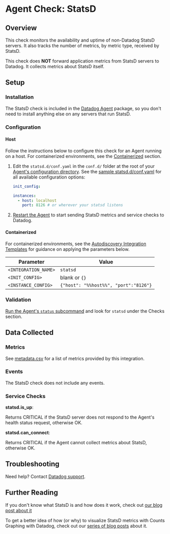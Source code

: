 # Agent Check: StatsD

## Overview

This check monitors the availability and uptime of non-Datadog StatsD servers. It also tracks the number of metrics, by metric type, received by StatsD.

This check does **NOT** forward application metrics from StatsD servers to Datadog. It collects metrics about StatsD itself.

## Setup

### Installation

The StatsD check is included in the [Datadog Agent][1] package, so you don't need to install anything else on any servers that run StatsD.

### Configuration

#### Host

Follow the instructions below to configure this check for an Agent running on a host. For containerized environments, see the [Containerized](#containerized) section.

1. Edit the `statsd.d/conf.yaml` in the `conf.d/` folder at the root of your [Agent's configuration directory][2]. See the [sample statsd.d/conf.yaml][3] for all available configuration options:

   ```yaml
   init_config:

   instances:
     - host: localhost
       port: 8126 # or wherever your statsd listens
   ```

2. [Restart the Agent][4] to start sending StatsD metrics and service checks to Datadog.

#### Containerized

For containerized environments, see the [Autodiscovery Integration Templates][10] for guidance on applying the parameters below.

| Parameter            | Value                                 |
| -------------------- | ------------------------------------- |
| `<INTEGRATION_NAME>` | `statsd`                              |
| `<INIT_CONFIG>`      | blank or `{}`                         |
| `<INSTANCE_CONFIG>`  | `{"host": "%%host%%", "port":"8126"}` |

### Validation

[Run the Agent's `status` subcommand][5] and look for `statsd` under the Checks section.

## Data Collected

### Metrics

See [metadata.csv][6] for a list of metrics provided by this integration.

### Events

The StatsD check does not include any events.

### Service Checks

**statsd.is_up**:

Returns CRITICAL if the StatsD server does not respond to the Agent's health status request, otherwise OK.

**statsd.can_connect**:

Returns CRITICAL if the Agent cannot collect metrics about StatsD, otherwise OK.

## Troubleshooting

Need help? Contact [Datadog support][7].

## Further Reading

If you don't know what StatsD is and how does it work, check out [our blog post about it][8]

To get a better idea of how (or why) to visualize StatsD metrics with Counts Graphing with Datadog, check out our [series of blog posts][9] about it.

[1]: https://app.datadoghq.com/account/settings#agent
[2]: https://docs.datadoghq.com/agent/guide/agent-configuration-files/#agent-configuration-directory
[3]: https://github.com/DataDog/integrations-core/blob/master/statsd/datadog_checks/statsd/data/conf.yaml.example
[4]: https://docs.datadoghq.com/agent/guide/agent-commands/#start-stop-and-restart-the-agent
[5]: https://docs.datadoghq.com/agent/guide/agent-commands/#agent-status-and-information
[6]: https://github.com/DataDog/integrations-core/blob/master/statsd/metadata.csv
[7]: https://docs.datadoghq.com/help
[8]: https://www.datadoghq.com/blog/statsd
[9]: https://www.datadoghq.com/blog/visualize-statsd-metrics-counts-graphing
[10]: https://docs.datadoghq.com/agent/kubernetes/integrations
